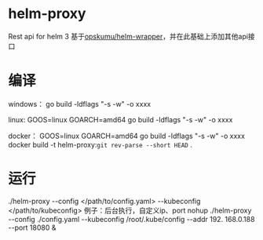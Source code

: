# helm-proxy
Rest api for helm 3
基于[opskumu/helm-wrapper](https://github.com/opskumu/helm-wrapper)，并在此基础上添加其他api接口

# 编译
windows：
go build -ldflags "-s -w" -o xxxx

linux:
GOOS=linux 
GOARCH=amd64 
go build -ldflags "-s -w" -o xxxx

docker：
GOOS=linux 
GOARCH=amd64 
go build -ldflags "-s -w" -o xxxx
docker build -t helm-proxy:`git rev-parse --short HEAD` .

# 运行
./helm-proxy --config </path/to/config.yaml> --kubeconfig </path/to/kubeconfig>
例子：后台执行，自定义ip、port
nohup ./helm-proxy --config ./config.yaml --kubeconfig /root/.kube/config --addr 192. 168.0.188 --port 18080 &